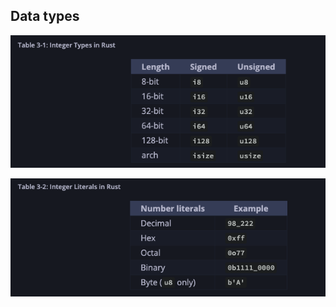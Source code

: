 

## Data types

![alt text](./resources/integer_type_rust.png)

![alt text](./resources/integer_literal.png)



